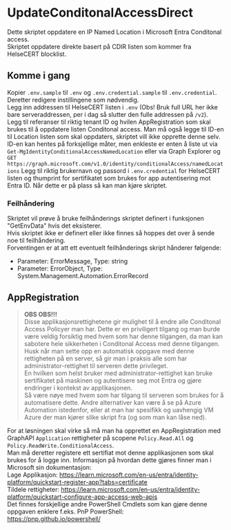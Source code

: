 # UpdateConditonalAccessDirect
Dette skriptet oppdatere en IP Named Location i Microsoft Entra Conditonal access.  
Skriptet oppdatere direkte basert på CDIR listen som kommer fra HelseCERT blocklist.  

## Komme i gang
Kopier ``.env.sample`` til ``.env`` og ``.env.credential.sample`` til ``.env.credential``.  
Deretter redigere instillingene som nødvendig.  
Legg inn addressen til HelseCERT listen i ``.env`` (Obs! Bruk full URL her ikke bare serveraddressen, per i dag så slutter den fulle addressen på ``/v2``).  
Legg til referanser til riktig tenant ID og hvilen AppRegistration som skal brukes til å oppdatere listen Conditonal access.
Man må også legge til ID-en til Location listen som skal oppdaters, skriptet vill ikke opprette denne selv.  
ID-en kan hentes på forksjellige måter, men enkleste er enten å liste ut via ``Get-MgIdentityConditionalAccessNamedLocation`` eller via Graph Explorer og ``GET https://graph.microsoft.com/v1.0/identity/conditionalAccess/namedLocations``
Legg til riktig brukernavn og passord i ``.env.credential`` for HelseCERT listen og thumprint for sertifikatet som brukes for app autentisering mot Entra ID.
Når dette er på plass så kan man kjøre skriptet.

### Feilhåndering
Skriptet vil prøve å bruke feilhånderings skriptet definert i funksjonen "GetEnvData" hvis det eksisterer.  
Hvis skriptet ikke er definert eller ikke finnes så hoppes det over å sende noe til feilhåndering.  
Forventingen er at att ett eventuelt feilhånderings skript hånderer følgende:
- Parameter: ErrorMessage, Type: string
- Parameter: ErrorObject, Type: System.Management.Automation.ErrorRecord

## AppRegistration
> **OBS OBS!!!**  
> Disse applikasjonsrettighetene gir mulighet til å endre alle Conditonal Access Policyer man har.
> Dette er en priviligert tilgang og man burde være veldig forsiktig med hvem som har denne tilgangen, da man kan sabotere hele sikkerheten i Conditonal Access med denne tilgangen.
> Husk når man sette opp en automatisk oppgave med denne rettigheten på en server, så gir man i praksis alle som har administrator-rettighet til serveren dette privileget.  
> En hvilken som helst bruker med administrator-rettighet kan bruke sertifikatet på maskinen og autentisere seg mot Entra og gjøre endringer i kontekst av applikasjonen.  
> Så være nøye med hvem som har tilgang til serveren som brukes for å automatisere dette.
> Andre alternativer kan være å se på Azure Automation istedenfor, eller at man har spesifikk og uavhengig VM Azure der man kjører slike skript fra (og som man kan låse ned).

For at løsningen skal virke så må man ha opprettet en AppRegistration med GraphAPI ``Application`` rettigheter på scopene ``Policy.Read.All`` og ``Policy.ReadWrite.ConditionalAccess``.  
Man må deretter registere ett sertifiat mot denne applikasjonen som skal brukes for å logge inn.
Informasjon på hvordan dette gjøres finner man i Microsoft sin dokumentasjon:  
Lage Applikasjon: https://learn.microsoft.com/en-us/entra/identity-platform/quickstart-register-app?tabs=certificate  
Tildele rettigheter: https://learn.microsoft.com/en-us/entra/identity-platform/quickstart-configure-app-access-web-apis  
Det finnes forskjellige andre PowerShell Cmdlets som kan gjøre denne oppgaven enklere f.eks. PnP PowerShell:  
https://pnp.github.io/powershell/
